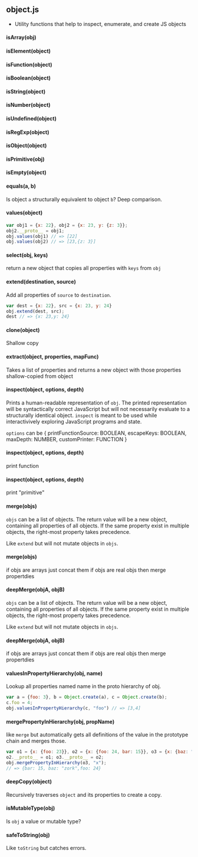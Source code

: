 ## object.js


* Utility functions that help to inspect, enumerate, and create JS objects


<!--*no toc!*-->

#### <a name="isArray"></a>isArray(obj)



#### <a name="isElement"></a>isElement(object)



#### <a name="isFunction"></a>isFunction(object)



#### <a name="isBoolean"></a>isBoolean(object)



#### <a name="isString"></a>isString(object)



#### <a name="isNumber"></a>isNumber(object)



#### <a name="isUndefined"></a>isUndefined(object)



#### <a name="isRegExp"></a>isRegExp(object)



#### <a name="isObject"></a>isObject(object)



#### <a name="isPrimitive"></a>isPrimitive(obj)



#### <a name="isEmpty"></a>isEmpty(object)



#### <a name="equals"></a>equals(a, b)

 Is object `a` structurally equivalent to object `b`? Deep comparison.

#### <a name="values"></a>values(object)

 

```js
var obj1 = {x: 22}, obj2 = {x: 23, y: {z: 3}};
obj2.__proto__ = obj1;
obj.values(obj1) // => [22]
obj.values(obj2) // => [23,{z: 3}]
```

#### <a name="select"></a>select(obj, keys)

 return a new object that copies all properties with `keys` from `obj`

#### <a name="extend"></a>extend(destination, source)

 Add all properties of `source` to `destination`.
 

```js
var dest = {x: 22}, src = {x: 23, y: 24}
obj.extend(dest, src);
dest // => {x: 23,y: 24}
```

#### <a name="clone"></a>clone(object)

 Shallow copy

#### <a name="extract"></a>extract(object, properties, mapFunc)

 Takes a list of properties and returns a new object with those
 properties shallow-copied from object

#### <a name="inspect"></a>inspect(object, options, depth)

 Prints a human-readable representation of `obj`. The printed
 representation will be syntactically correct JavaScript but will not
 necessarily evaluate to a structurally identical object. `inspect` is
 meant to be used while interactivively exploring JavaScript programs and
 state.

 `options` can be {
   printFunctionSource: BOOLEAN,
   escapeKeys: BOOLEAN,
   maxDepth: NUMBER,
   customPrinter: FUNCTION
 }

#### <a name="inspect"></a>inspect(object, options, depth)

 print function

#### <a name="inspect"></a>inspect(object, options, depth)

 print "primitive"

#### <a name="merge"></a>merge(objs)

 `objs` can be a list of objects. The return value will be a new object,
 containing all properties of all objects. If the same property exist in
 multiple objects, the right-most property takes precedence.

 Like `extend` but will not mutate objects in `objs`.

#### <a name="merge"></a>merge(objs)

 if objs are arrays just concat them
 if objs are real objs then merge propertdies

#### <a name="deepMerge"></a>deepMerge(objA, objB)

 `objs` can be a list of objects. The return value will be a new object,
 containing all properties of all objects. If the same property exist in
 multiple objects, the right-most property takes precedence.

 Like `extend` but will not mutate objects in `objs`.

#### <a name="deepMerge"></a>deepMerge(objA, objB)

 if objs are arrays just concat them
 if objs are real objs then merge propertdies

#### <a name="valuesInPropertyHierarchy"></a>valuesInPropertyHierarchy(obj, name)

 Lookup all properties named name in the proto hierarchy of obj.
 

```js
var a = {foo: 3}, b = Object.create(a), c = Object.create(b);
c.foo = 4;
obj.valuesInPropertyHierarchy(c, "foo") // => [3,4]
```

#### <a name="mergePropertyInHierarchy"></a>mergePropertyInHierarchy(obj, propName)

 like `merge` but automatically gets all definitions of the value in the
 prototype chain and merges those.
 

```js
var o1 = {x: {foo: 23}}, o2 = {x: {foo: 24, bar: 15}}, o3 = {x: {baz: "zork"}};
o2.__proto__ = o1; o3.__proto__ = o2;
obj.mergePropertyInHierarchy(o3, "x");
// => {bar: 15, baz: "zork",foo: 24}
```

#### <a name="deepCopy"></a>deepCopy(object)

 Recursively traverses `object` and its properties to create a copy.

#### <a name="isMutableType"></a>isMutableType(obj)

 Is `obj` a value or mutable type?

#### <a name="safeToString"></a>safeToString(obj)

 Like `toString` but catches errors.
